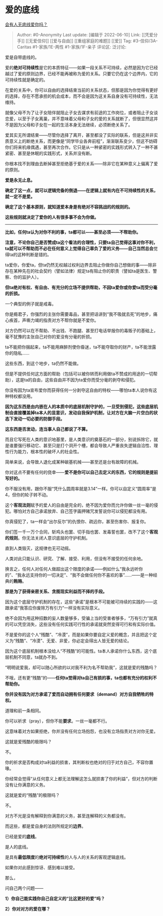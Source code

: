 # 爱的底线
[会有人无底线爱你吗？](https://www.zhihu.com/question/536742851/answer/2521863879)

> Author: #0-Anonymity
> Last update: [编辑于 2022-06-10]
> Link: [[凭爱分手]] [[无爱信仰]] [[爱与自由]] [[重组家庭的难题]] [[爱]]
> Tag: #3-信仰/3A-Caritas #1-家族/1E-两性 #1-家族/1F-亲子
> 评论区:
> 泛讨论:

爱是自带底线的。

爱的**绝对可持续性**是它的本质特征——如果一段关系不可持续，必然是因为它已经越过了爱的原则边界，已经不能再被称为爱的关系。只要它仍在这个边界内，它的可持续性就是确定的。

在爱的关系中，你可以自由的选择结束当前的关系状态，但那是因为你觉得有更好的选择，存在不愿承担的机会成本，而不会是因为这关系自身没有可持续性，无法维持。

就像父母不为了让子女陪伴就阻止子女去谋求有前途的工作岗位，或者阻止子女谈恋爱，以至于子女离巢，并不意味着父母和子女的爱的关系就断了，但很显然这并不是因为父母和子女在一起的生活本身无法继续，必须断绝关系了。

爱其实无所谓结束——尽管你选择了离开，甚至都没了实际的联系，但是这并非实质意义上的断绝关系，而更像是“同学毕业各奔前程”，渐渐联系变少，但这不妨碍你们将来机缘偶遇，甚至再次合作。它只是从一种紧密的实践形式转入了一种不甚紧密、甚至是休眠的实践形式，关系并没有断。

你根本找不到理由去断掉甚至拒绝基于爱的关系——除非它在某种意义上偏离了爱的原则。

**爱是永无止息。**

**确定了这一点，就可以逻辑完备的倒退——在逻辑上就有内在不可持续性的关系，就一定不是爱。**

**确定了这个基本原则，就知道爱本身是有绝对不容挑战的的规则的。**

**这些规则就决定了爱你的人有很多事不会为你做。**

---

**比如，任何ta认为对你不利的事，ta都可以——甚至必须——不帮助你。**

**注意，**不论你自己是否赞成ta这个看法的合理性，只要ta自己觉得这事对你不利，ta就可以不帮助而不必在任何意义上觉得自己辜负了爱的义务——自己当然**总会**觉得ta的这种判断是错的。

ta爱你，你爱ta，但ta仍然无权越过权利边界去阻止你做你自己想做的事——除非存在某种先在的社会契约（譬如法律）规定ta有阻止你的职责（譬如ta是医生、警察、你的监护人）。

**但ta绝对有权、有自由、有充分的立场不提供帮助，不因ta爱你或你爱ta而受分毫的折损。**

一个典型的例子就是戒毒。

你是瘾君子，你强烈的主张你需要毒品，甚至把话讲到“我不吸就去死”的地步，痛心疾首，声嘶力竭的指责对方不帮你就是不爱你。

对方仍然可以在不帮助、不出钱、不跑腿、甚至打电话举报你的毒贩子的基础上，毫不犹豫的主张自己对你的爱没有分毫的折损。

ta不能把你捆起来，ta不能用麻醉剂使你昏迷，ta不能夺取你的财产，ta不能泄露你的隐私……

这些东西，到这个地步，ta仍然不能做。

但是不提供任何这方面的帮助（包括可以被你转而利用做ta不赞成的用途的一切帮助），这是ta的自由，这些自由并不因为ta爱你而受分毫的剥夺和侵犯。

你没有因为ta宣布爱你而获得任何一分剥夺这自由的特权——哪怕ta本人说你有这种特权都没用。

**因为这东西是由内嵌在人的本质中的底层机制守护的，一旦受到侵犯，这些底层机制会直接覆盖掉ta本人的显意识，发动自我保护机制，让对方在大脑一片空白的状态下发动一切必要的防御手段。**

**这东西是否发动，连当事人自己都说了不算。**

而且它写死在人类的意识地基里，是人类意识的奠基石的一部分，别说拆除它，就是谁要强行移动它、甚至只是打个洞开个槽，都会导致人严重丧失逻辑自洽性、理性行为能力，根本性的破坏人的社会性。

简单来说，会导致人退化成某种碳基机械——甚至还是台有故障的机械。

你对这点不要有任何的侥幸——**爱不是你可以自己去定义的东西，它的规则是提前写好的。**

你不服没有用，跟你不服“凭什么圆周率就是3.14”一样。你可以自定义“圆周率”是4，但你的轮子转不动。

这个**客观法则**赋予的爱人的自由是完全的，绝不因为爱你而允许你做一丝一毫的侵犯。哪怕对方自己承诺放弃、自己签字画押赌咒发誓说你可以侵犯都没有用。

你真侵犯了，ta一样会“出尔反尔”的仇恨你、疏远你，甚至伤害你、报复你。

你们签一千一万个合同，斩鸡头也罢、切手指也罢、发毒誓也罢，改不了这个**客观的规则**。你无法关闭人意识底层的守护机制。

直到人类毁灭，这规律也无可动摇。

人类对此只能认识、研究、了解、接受、利用，但没有不接受的任何余地。

换言之，任何人对任何人做超出这个限度的承诺——例如什么“我永远听你的”、“我永远支持你的一切决定”、“我不会做任何你不喜欢的事”……——是一种经典的**贿赂**。

**那是为了获得亲密关系、贪图现实利益而不择的手段。**

因为这个底层守护机制的存在，这些“承诺”是根本不可能被可持续的实践的——这跟承诺“我答应你废除万有引力”一样没有实际意义。

绝不会因为用这种招数的妄人数量够多，受骗上当的受害者够多，“万有引力”就真的可以凭空消失，这些没有任何实践可行性的承诺就突然变得可行和有实际价值。

不是爱你的这个人“残酷”、“冷漠”，而是如果你要自定义爱的概念，并且把这个定义为“残酷”、“冷漠”、无爱、非爱，你必定会得出人皆无爱的结论。

因为这个底层机制根本没给人“不残酷”的可能性。ta本人承诺你什么东西，这个底层机制不同意，ta就办不到。

“明明说爱我，却可以随心所欲的以对我不利为名不帮助我”，这就是爱的残酷吗？

不哦，还有更“残酷”的——**任何ta觉得对ta自己有损的事，ta也都有充分的权利不帮助你。**

**你并没有因为对方承诺了爱而自动拥有任何要求（demand）对方自我牺牲的特权。**

道理和前一条相同。

你可以祈求（pray），但你不能**要求**。一丝一毫都不行。

这意味着对方如果拒绝，你并没有任何立场抱怨，也没有立场指责对方对你无爱。

这就是爱残酷的极限吗？

不。

你的祈求是否构成对ta利益的损害，其判断权也绝对的归于对方自己，不容你置喙。

你经常会觉得“从任何意义上都无法理解这怎么就损害了你的利益”，但对方的判断没有让你满意的义务。

这就是爱的“残酷”的极限吗？

不。

对方不光是没有解释到你满意的义务，甚至连解释的义务都没有。

而这些，都是爱自身的法则所规定的**边界**。

已经是爱的**底线**。

是人的底线。

是具有**最低限度**的**绝对可持续性**的人与人的关系的客观逻辑底线。

如果你对此感到惊讶、感到难以接受。

那么，

问自己两个问题——

**1）你自己能实践你自己自定义的“比这更好的爱”吗？**

**2）你对对方的爱在哪？**
